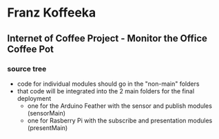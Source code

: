 # Franz Koffeeka

## Internet of Coffee Project - Monitor the Office Coffee Pot

### source tree
* code for individual modules should go in the "non-main" folders
* that code will be integrated into the 2 main folders for the final deployment
  * one for the Arduino Feather with the sensor and publish modules (sensorMain)
  * one for Rasberry Pi with the subscribe and presentation modules (presentMain)
